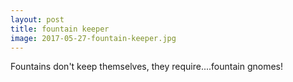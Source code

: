 ```yaml
---
layout: post
title: fountain keeper
image: 2017-05-27-fountain-keeper.jpg
---
```


Fountains don't keep themselves, they require....fountain gnomes!







